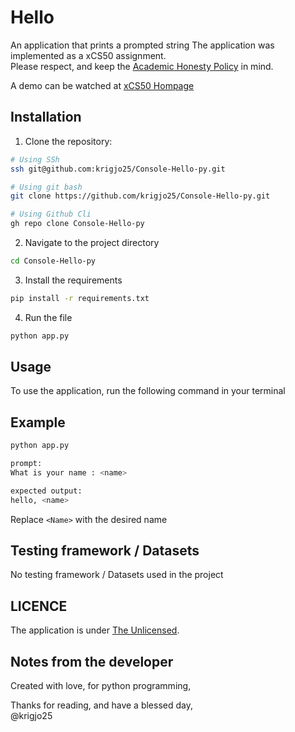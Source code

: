 # Hello

An application that prints a prompted string
The application was implemented as a xCS50 assignment.<br>
Please respect, and keep the [Academic Honesty Policy](https://cs50.harvard.edu/x/2023/honesty/) in mind.

A demo can be watched at [xCS50 Hompage](https://cs50.harvard.edu/x/2024/psets/6/hello/)

## Installation
1. Clone the repository:
```sh
# Using SSh 
ssh git@github.com:krigjo25/Console-Hello-py.git

# Using git bash
git clone https://github.com/krigjo25/Console-Hello-py.git

# Using Github Cli
gh repo clone Console-Hello-py
```

2. Navigate to the project directory
```sh
cd Console-Hello-py
```

3. Install the requirements
```sh
pip install -r requirements.txt
```

4. Run the file
```sh
python app.py
```

##  Usage
To use the application, run the following command in your terminal

## Example
```sh
python app.py

prompt:
What is your name : <name>

expected output:
hello, <name>
```
Replace `<Name>` with the desired name

##  Testing framework / Datasets
No testing framework / Datasets used in the project

## LICENCE
The application is under [The Unlicensed](./LICENCE).

## Notes from the developer
Created with love, for python programming,

Thanks for reading, and have a blessed day,<br>
@krigjo25